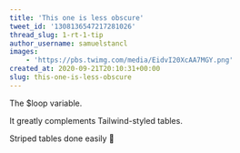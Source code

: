 ```yaml
---
title: 'This one is less obscure'
tweet_id: '1308136547217281026'
thread_slug: 1-rt-1-tip
author_username: samuelstancl
images:
    - 'https://pbs.twimg.com/media/EidvI20XcAA7MGY.png'
created_at: 2020-09-21T20:10:31+00:00
slug: this-one-is-less-obscure
---
```


The $loop variable.

It greatly complements Tailwind-styled tables.

Striped tables done easily 🎉